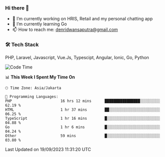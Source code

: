 ### Hi there 👋

- 🔭 I’m currently working on HRIS, Retail and my personal chatting app
- 🌱 I’m currently learning Go
- 📫 How to reach me: denridwansaputra@gmail.com


### 🛠 Tech Stack
PHP, Laravel, Javascript, Vue.Js, Typescipt, Angular, Ionic, Go, Python


<!--START_SECTION:waka-->
![Code Time](http://img.shields.io/badge/Code%20Time-3%2C714%20hrs%2057%20mins-blue)

📊 **This Week I Spent My Time On** 

```text
🕑︎ Time Zone: Asia/Jakarta

💬 Programming Languages: 
PHP                      16 hrs 12 mins      ████████████████░░░░░░░░░   62.19 % 
HTML                     1 hr 37 mins        ██░░░░░░░░░░░░░░░░░░░░░░░   06.25 % 
TypeScript               1 hr 16 mins        █░░░░░░░░░░░░░░░░░░░░░░░░   04.88 % 
Go                       1 hr 6 mins         █░░░░░░░░░░░░░░░░░░░░░░░░   04.24 % 
Other                    59 mins             █░░░░░░░░░░░░░░░░░░░░░░░░   03.80 % 
```


 Last Updated on 19/09/2023 11:31:20 UTC
<!--END_SECTION:waka-->

